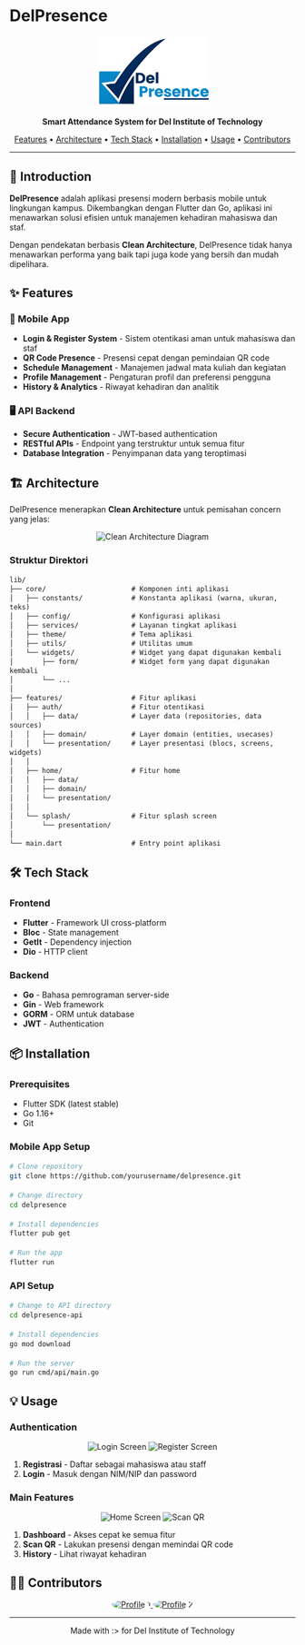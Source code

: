 # DelPresence

<p align="center">
  <img src="assets/images/logo.png" alt="DelPresence Logo" width="200"/>
</p>

<p align="center">
  <b>Smart Attendance System for Del Institute of Technology</b>
</p>

<p align="center">
  <a href="#features">Features</a> •
  <a href="#architecture">Architecture</a> •
  <a href="#tech-stack">Tech Stack</a> •
  <a href="#installation">Installation</a> •
  <a href="#usage">Usage</a> •
  <a href="#contributors">Contributors</a>
</p>

---

## 🚀 Introduction

**DelPresence** adalah aplikasi presensi modern berbasis mobile untuk lingkungan kampus. Dikembangkan dengan Flutter dan Go, aplikasi ini menawarkan solusi efisien untuk manajemen kehadiran mahasiswa dan staf.

Dengan pendekatan berbasis **Clean Architecture**, DelPresence tidak hanya menawarkan performa yang baik tapi juga kode yang bersih dan mudah dipelihara.

## ✨ Features

### 📱 Mobile App

- **Login & Register System** - Sistem otentikasi aman untuk mahasiswa dan staf
- **QR Code Presence** - Presensi cepat dengan pemindaian QR code
- **Schedule Management** - Manajemen jadwal mata kuliah dan kegiatan
- **Profile Management** - Pengaturan profil dan preferensi pengguna
- **History & Analytics** - Riwayat kehadiran dan analitik

### 🖥️ API Backend

- **Secure Authentication** - JWT-based authentication
- **RESTful APIs** - Endpoint yang terstruktur untuk semua fitur
- **Database Integration** - Penyimpanan data yang teroptimasi

## 🏗️ Architecture

DelPresence menerapkan **Clean Architecture** untuk pemisahan concern yang jelas:

<p align="center">
  <img src="https://miro.medium.com/max/720/1*wOmAHDN_zKZJns9YDjtrMw.jpeg" width="400" alt="Clean Architecture Diagram"/>
</p>

### Struktur Direktori

```
lib/
├── core/                     # Komponen inti aplikasi
│   ├── constants/            # Konstanta aplikasi (warna, ukuran, teks)
│   ├── config/               # Konfigurasi aplikasi
│   ├── services/             # Layanan tingkat aplikasi
│   ├── theme/                # Tema aplikasi
│   ├── utils/                # Utilitas umum
│   └── widgets/              # Widget yang dapat digunakan kembali
│       ├── form/             # Widget form yang dapat digunakan kembali
│       └── ...
│
├── features/                 # Fitur aplikasi
│   ├── auth/                 # Fitur otentikasi
│   │   ├── data/             # Layer data (repositories, data sources)
│   │   ├── domain/           # Layer domain (entities, usecases)
│   │   └── presentation/     # Layer presentasi (blocs, screens, widgets)
│   │
│   ├── home/                 # Fitur home
│   │   ├── data/
│   │   ├── domain/
│   │   └── presentation/
│   │
│   └── splash/               # Fitur splash screen
│       └── presentation/
│
└── main.dart                 # Entry point aplikasi
```

## 🛠️ Tech Stack

### Frontend

- **Flutter** - Framework UI cross-platform
- **Bloc** - State management
- **GetIt** - Dependency injection
- **Dio** - HTTP client

### Backend

- **Go** - Bahasa pemrograman server-side
- **Gin** - Web framework
- **GORM** - ORM untuk database
- **JWT** - Authentication

## 📦 Installation

### Prerequisites

- Flutter SDK (latest stable)
- Go 1.16+
- Git

### Mobile App Setup

```bash
# Clone repository
git clone https://github.com/yourusername/delpresence.git

# Change directory
cd delpresence

# Install dependencies
flutter pub get

# Run the app
flutter run
```

### API Setup

```bash
# Change to API directory
cd delpresence-api

# Install dependencies
go mod download

# Run the server
go run cmd/api/main.go
```

## 💡 Usage

### Authentication

<p align="center">
  <img src="https://via.placeholder.com/250x500" alt="Login Screen" width="250"/>
  <img src="https://via.placeholder.com/250x500" alt="Register Screen" width="250"/>
</p>

1. **Registrasi** - Daftar sebagai mahasiswa atau staff
2. **Login** - Masuk dengan NIM/NIP dan password

### Main Features

<p align="center">
  <img src="https://via.placeholder.com/250x500" alt="Home Screen" width="250"/>
  <img src="https://via.placeholder.com/250x500" alt="Scan QR" width="250"/>
</p>

1. **Dashboard** - Akses cepat ke semua fitur
2. **Scan QR** - Lakukan presensi dengan memindai QR code
3. **History** - Lihat riwayat kehadiran

## 👨‍💻 Contributors

<p align="center">
  <a href="https://github.com/yourusername">
    <img src="https://via.placeholder.com/70x70" alt="Profile 1" style="border-radius:50%"/>
  </a>
  <a href="https://github.com/your-teammate">
    <img src="https://via.placeholder.com/70x70" alt="Profile 2" style="border-radius:50%"/>
  </a>
</p>

---

<p align="center">
  Made with :> for Del Institute of Technology
</p>
